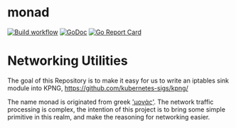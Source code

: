# monad

[![Build workflow](https://img.shields.io/github/workflow/status/K8sbykeshed/monad/Go)](https://github.com/K8sbykeshed/monad/actions/workflows/go.yml)
[![GoDoc](https://godoc.org/github.com/K8sbykeshed/monad?status.svg)](https://godoc.org/github.com/K8sbykeshed/monad)
[![Go Report Card](https://goreportcard.com/badge/github.com/K8sbykeshed/monad)](https://goreportcard.com/report/github.com/K8sbykeshed/monad)

# Networking Utilities

The goal of this Repository is to make it easy for
us to write an iptables sink module into KPNG, 
https://github.com/kubernetes-sigs/kpng/ 

The name monad is originated from greek ['μονάς'](https://en.wikipedia.org/wiki/Monad_%28philosophy%29). The network traffic processing is complex, the intention of this project is to bring some simple primitive in this realm, and make the reasoning for networking easier.

